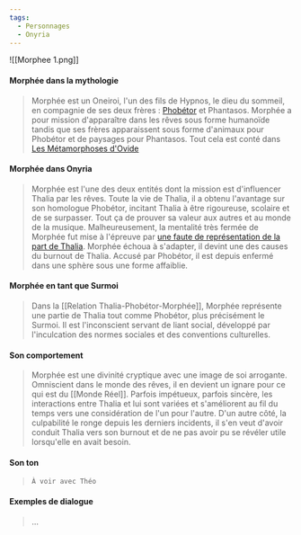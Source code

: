```yaml
---
tags:
  - Personnages
  - Onyria
---
```

![[Morphee 1.png]]
#### Morphée dans la mythologie 

> Morphée est un Oneiroi, l'un des fils de Hypnos, le dieu du sommeil, en compagnie de ses deux frères : [Phobétor]() et Phantasos. Morphée a pour mission d'apparaître dans les rêves sous forme humanoïde tandis que ses frères apparaissent sous forme d'animaux pour Phobétor et de paysages pour Phantasos. Tout cela est conté dans [Les Métamorphoses d'Ovide](https://fr.wikipedia.org/wiki/Morph%C3%A9e)
#### Morphée dans Onyria

> Morphée est l'une des deux entités dont la mission est d'influencer Thalia par les rêves. Toute la vie de Thalia, il a obtenu l'avantage sur son homologue Phobétor, incitant Thalia à être rigoureuse, scolaire et de se surpasser. Tout ça de prouver sa valeur aux autres et au monde de la musique. Malheureusement, la mentalité très fermée de Morphée fut mise à l'épreuve par [une faute de représentation de la part de Thalia](Traumatisme). Morphée échoua à s'adapter, il devint une des causes du burnout de Thalia. Accusé par Phobétor, il est depuis enfermé dans une sphère sous une forme affaiblie.
#### Morphée en tant que Surmoi

> Dans la [[Relation Thalia-Phobétor-Morphée]], Morphée représente une partie de Thalia tout comme Phobétor, plus précisément le Surmoi. Il est l'inconscient servant de liant social, développé par l'inculcation des normes sociales et des conventions culturelles.
#### Son comportement

> Morphée est une divinité cryptique avec une image de soi arrogante. Omniscient dans le monde des rêves, il en devient un ignare pour ce qui est du [[Monde Réel]]. Parfois impétueux, parfois sincère, les interactions entre Thalia et lui sont variées et s'améliorent au fil du temps vers une considération de l'un pour l'autre. D'un autre côté, la culpabilité le ronge depuis les derniers incidents, il s'en veut d'avoir conduit Thalia vers son burnout et de ne pas avoir pu se révéler utile lorsqu'elle en avait besoin. 
#### Son ton

> `À voir avec Théo`
#### Exemples de dialogue

> ...
